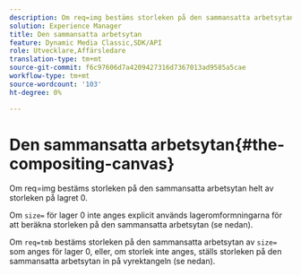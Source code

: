 ```yaml
---
description: Om req=img bestäms storleken på den sammansatta arbetsytan helt av storleken på lagret 0.
solution: Experience Manager
title: Den sammansatta arbetsytan
feature: Dynamic Media Classic,SDK/API
role: Utvecklare,Affärsledare
translation-type: tm+mt
source-git-commit: f6c97606d7a4209427316d7367013ad9585a5cae
workflow-type: tm+mt
source-wordcount: '103'
ht-degree: 0%

---
```



# Den sammansatta arbetsytan{#the-compositing-canvas}

Om req=img bestäms storleken på den sammansatta arbetsytan helt av storleken på lagret 0.

Om `size=` för lager 0 inte anges explicit används lageromformningarna för att beräkna storleken på den sammansatta arbetsytan (se nedan).

Om `req=tmb` bestäms storleken på den sammansatta arbetsytan av `size=` som anges för lager 0, eller, om storlek inte anges, ställs storleken på den sammansatta arbetsytan in på vyrektangeln (se nedan).
